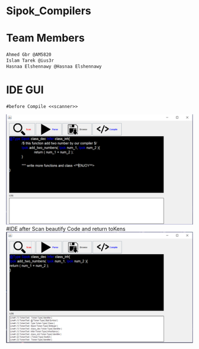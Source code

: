 # Sipok_Compilers
# Team Members
	Ahmed Gbr @AM5820
	Islam Tarek @ius3r
	Hasnaa Elshennawy @Hasnaa Elshennawy
# IDE GUI
	#before Compile <<scanner>>
![alt writting with autocompelete](readme/compilerImage.PNG)
	#IDE after Scan beautify Code and return toKens<Token Text-Token Type>
![alt beautify Code and return toKens](readme/compilerAfterScanner.PNG)
